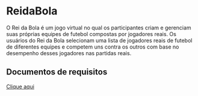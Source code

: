 # ReidaBola

O Rei da Bola é um jogo virtual no qual os participantes criam e gerenciam suas próprias equipes de futebol compostas por jogadores reais. Os usuários do Rei da Bola selecionam uma lista de jogadores reais de futebol de diferentes equipes e competem uns contra os outros com base no desempenho desses jogadores nas partidas reais. 

## Documentos de requisitos
[Clique aqui](https://docs.google.com/document/d/1iQAe9R6B6iNm_pk2KKej8h_HaxCoNCzTR5dUmooIlb8/edit?usp=sharing)
